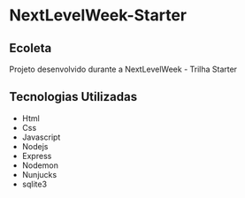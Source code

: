 # NextLevelWeek-Starter

<h2>Ecoleta</h2>

Projeto desenvolvido durante a NextLevelWeek - Trilha Starter

<h2>Tecnologias Utilizadas</h2>

<ul>
   <li>Html</br></li>
   <li>Css</br></li>
   <li>Javascript</br></li>
   <li>Nodejs</br></li>
   <li>Express</br></li>
   <li>Nodemon</br></li>
   <li>Nunjucks</br></li>
   <li>sqlite3</li>
</ul>






